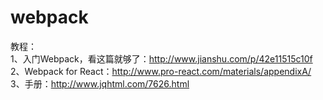 # webpack

教程：<br/>
1、入门Webpack，看这篇就够了：http://www.jianshu.com/p/42e11515c10f <br/>
2、Webpack for React：http://www.pro-react.com/materials/appendixA/ <br/>
3、手册：http://www.jqhtml.com/7626.html <br/>
